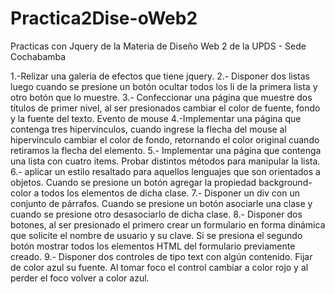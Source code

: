 # Practica2Dise-oWeb2
Practicas con Jquery de la Materia de Diseño Web 2 de la UPDS - Sede Cochabamba

1.-Relizar una galeria de efectos que tiene jquery.
2.- Disponer dos listas luego cuando se presione un botón ocultar todos los li de la primera lista y otro botón que lo muestre.
3.- Confeccionar una página que muestre dos títulos de primer nivel, al ser presionados cambiar el color de fuente, fondo y la fuente del texto.
Evento de mouse
4.-Implementar una página que contenga tres hipervínculos, cuando ingrese la flecha del mouse al hipervínculo cambiar el color de fondo, retornando el color original cuando retiramos la flecha del elemento.
5.- Implementar una página que contenga una lista con cuatro items. Probar distintos métodos para manipular la lista.
6.- aplicar un estilo resaltado para aquellos lenguajes que son orientados a objetos. Cuando se presione un botón agregar la propiedad background-color a todos los elementos de dicha clase.
7.- Disponer un div con un conjunto de párrafos. Cuando se presione un botón asociarle una clase y cuando se presione otro desasociarlo de dicha clase.
8.- Disponer dos botones, al ser presionado el primero crear un formulario en forma dinámica que solicite el nombre de usuario y su clave. Si se presiona el segundo botón mostrar todos los elementos HTML del formulario previamente creado.
9.- Disponer dos controles de tipo text con algún contenido. Fijar de color azul su fuente. Al tomar foco el control cambiar a color rojo y al perder el foco volver a color azul.
